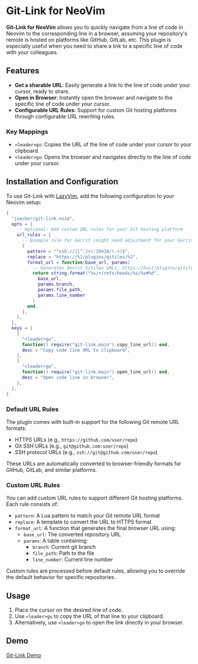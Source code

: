 # Git-Link for NeoVim

**Git-Link for NeoVim** allows you to quickly navigate from a line of code in Neovim to the corresponding line in a browser, assuming your repository's remote is hosted on platforms like GitHub, GitLab, etc. This plugin is especially useful when you need to share a link to a specific line of code with your colleagues.

## Features

- **Get a sharable URL**: Easily generate a link to the line of code under your cursor, ready to share.
- **Open in Browser**: Instantly open the browser and navigate to the specific line of code under your cursor.
- **Configurable URL Rules**: Support for custom Git hosting platforms through configurable URL rewriting rules.

### Key Mappings

- `<leader>gu`: Copies the URL of the line of code under your cursor to your clipboard.
- `<leader>go`: Opens the browser and navigates directly to the line of code under your cursor.

## Installation and Configuration

To use Git-Link with [LazyVim](https://github.com/LazyVim/LazyVim), add the following configuration to your Neovim setup:

```lua
{
  "juacker/git-link.nvim",
  opts = {
    -- Optional: Add custom URL rules for your Git hosting platform
    url_rules = {
      -- Example rule for Gerrit (might need adjustment for your Gerrit instance)
      {
        pattern = "^ssh://([^:]+):29418/(.+)$",
        replace = "https://%1/plugins/gitiles/%2",
        format_url = function(base_url, params)
          -- Generates Gerrit Gitiles URLs: https://host/plugins/gitiles/project/+/refs/heads/branch/path#number
          return string.format("%s/+/refs/heads/%s/%s#%d",
            base_url,
            params.branch,
            params.file_path,
            params.line_number
          )
        end,
      },
    },
  },
  keys = {
    {
      "<leader>gu",
      function() require("git-link.main").copy_line_url() end,
      desc = "Copy code line URL to clipboard",
    },
    {
      "<leader>go",
      function() require("git-link.main").open_line_url() end,
      desc = "Open code line in browser",
    },
  },
}
```

### Default URL Rules

The plugin comes with built-in support for the following Git remote URL formats:

- HTTPS URLs (e.g., `https://github.com/user/repo`)
- Git SSH URLs (e.g., `git@github.com:user/repo`)
- SSH protocol URLs (e.g., `ssh://git@github.com/user/repo`)

These URLs are automatically converted to browser-friendly formats for GitHub, GitLab, and similar platforms.

### Custom URL Rules

You can add custom URL rules to support different Git hosting platforms. Each rule consists of:

- `pattern`: A Lua pattern to match your Git remote URL format
- `replace`: A template to convert the URL to HTTPS format
- `format_url`: A function that generates the final browser URL using:
  - `base_url`: The converted repository URL
  - `params`: A table containing:
    - `branch`: Current git branch
    - `file_path`: Path to the file
    - `line_number`: Current line number

Custom rules are processed before default rules, allowing you to override the default behavior for specific repositories.

## Usage

1. Place the cursor on the desired line of code.
2. Use `<leader>gu` to copy the URL of that line to your clipboard.
3. Alternatively, use `<leader>go` to open the link directly in your browser.

## Demo

[Git-Link Demo](https://github.com/juacker/git-link.nvim/assets/2930882/caadb465-e240-4fcc-ae59-9445b8184fbb)
